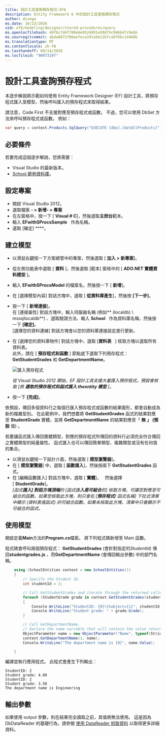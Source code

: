 ```yaml
---
title: 設計工具查詢預存程式-EF6
description: Entity Framework 6 中的設計工具查詢預存程式
author: divega
ms.date: 10/23/2016
uid: ef6/modeling/designer/stored-procedures/query
ms.openlocfilehash: 4976c7d4f788e6e9524055a508f9c906b47c9ebb
ms.sourcegitcommit: abda0872f86eefeca191a9a11bfca976bc14468b
ms.translationtype: MT
ms.contentlocale: zh-TW
ms.lasthandoff: 09/14/2020
ms.locfileid: "90073197"
---
```

# <a name="designer-query-stored-procedures"></a>設計工具查詢預存程式
本逐步解說將示範如何使用 Entity Framework Designer (EF) 設計工具，將預存程式匯入至模型，然後呼叫匯入的預存程式來取得結果。 

請注意，Code First 不支援對應至預存程式或函數。 不過，您可以使用 DbSet 方法來呼叫預存程式或函數。 例如：
``` csharp
var query = context.Products.SqlQuery("EXECUTE [dbo].[GetAllProducts]")`;
```

## <a name="prerequisites"></a>必要條件

若要完成這個逐步解說，您將需要：

- Visual Studio 的最新版本。
- [School 範例資料庫](xref:ef6/resources/school-database)。

## <a name="set-up-the-project"></a>設定專案

-   開啟 Visual Studio 2012。
-   選取檔案 **- &gt; 新增- &gt; 專案**
-   在左窗格中，按一下 [ **Visual \# C**]，然後選取**主控台**範本。
-   輸入 **EFwithSProcsSample**   作為名稱。
-   選取 [確定] ****。

## <a name="create-a-model"></a>建立模型

-   以滑鼠右鍵按一下方案總管中的專案，然後選取 [ **加入 &gt; 新專案**]。
-   從左側功能表中選取 [ **資料** ]，然後選取 [範本] 窗格中的 [ **ADO.NET 實體資料模型** ]。
-   輸入 **EFwithSProcsModel** 的檔案名，然後按一下 [ **新增**]。
-   在 [選擇模型內容] 對話方塊中，選取 [ **從資料庫產生**]，然後按 **[下一步]**。
-   按一下 [ **新增連接**]。  
    在 [連接屬性] 對話方塊中，輸入伺服器名稱 (例如** (localdb) \\ mssqllocaldb**) 、選取驗證方法、輸入 **School**   作為資料庫名稱，然後按一下 **[確定]**。  
    [選擇您的資料連線] 對話方塊會以您的資料庫連接設定進行更新。
-   在 [選擇您的資料庫物件] 對話方塊中，選取 [**資料表**   ] 核取方塊以選取所有資料表。  
    此外，請在 [ **預存程式和函數** ] 節點底下選取下列預存程式： **GetStudentGrades** 和 **GetDepartmentName**。 

    ![匯入預存程式](~/ef6/media/import.jpg)

    *從 Visual Studio 2012 開始，EF 設計工具支援大量匯入預存程式。預設會核取 [將 **選取的預存程式和函式匯入 theentity 模型** ]。*
-   按一下 **[完成]**。

依預設，傳回多個資料行之每個已匯入預存程式或函數的結果圖形，都會自動成為新的複雜型別。 在此範例中，我們想要將 **GetStudentGrades** 函式的結果對應至 **StudentGrade** 實體，並將 **GetDepartmentName** 的結果對應至「 **無** **」 (預設** 值) 。

若要讓函式匯入傳回實體類型，對應的預存程式所傳回的資料行必須完全符合傳回之實體類型的純量屬性。 函式匯入也可以傳回簡單類型、複雜類型或沒有任何值的集合。

-   以滑鼠右鍵按一下設計介面，然後選取 [ **模型瀏覽器**]。
-   在 [ **模型瀏覽器**] 中，選取 [ **函數匯入**]，然後按兩下 **GetStudentGrades** 函式。
-   在 [編輯函數匯入] 對話方塊中，選取 [ **實體**]，   然後選擇 [ **StudentGrade**]。  
    *[函式**匯入] 對話方塊頂端**的 [函式匯**入是可組合**的] 核取方塊，可讓您對應至可組合的函數。如果您核取此方塊，則只會在 [**預存程式/** 函式名稱] 下拉式清單中顯示 (資料表值函式) 的可組合函數。如果未核取此方塊，清單中只會顯示不可組合的函式。*

## <a name="use-the-model"></a>使用模型

開啟定義**Main**方法的**Program.cs**檔案。 將下列程式碼新增至 Main 函數。

程式碼會呼叫兩個預存程式： **GetStudentGrades** (會針對指定的*StudentId*) 傳回**studentgrades.js** ，而**GetDepartmentName** (會傳回輸出參數) 中的部門名稱。  

``` csharp
    using (SchoolEntities context = new SchoolEntities())
    {
        // Specify the Student ID.
        int studentId = 2;

        // Call GetStudentGrades and iterate through the returned collection.
        foreach (StudentGrade grade in context.GetStudentGrades(studentId))
        {
            Console.WriteLine("StudentID: {0}\tSubject={1}", studentId, grade.Subject);
            Console.WriteLine("Student grade: " + grade.Grade);
        }

        // Call GetDepartmentName.
        // Declare the name variable that will contain the value returned by the output parameter.
        ObjectParameter name = new ObjectParameter("Name", typeof(String));
        context.GetDepartmentName(1, name);
        Console.WriteLine("The department name is {0}", name.Value);

    }
```

編譯並執行應用程式。 此程式會產生下列輸出：

```console
StudentID: 2
Student grade: 4.00
StudentID: 2
Student grade: 3.50
The department name is Engineering
```

<a name="output-parameters"></a>輸出參數
-----------------

如果使用 output 參數，則在結果完全讀取之前，其值將無法使用。 這是因為 DbDataReader 的基礎行為，請參閱 [使用 DataReader 抓取資料](https://go.microsoft.com/fwlink/?LinkID=398589) 以取得更多詳細資料。
